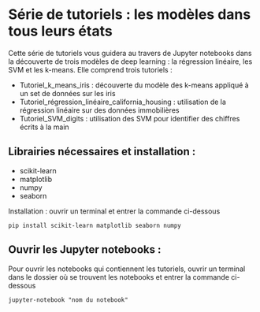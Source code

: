 # Série de tutoriels : les modèles dans tous leurs états

Cette série de tutoriels vous guidera au travers de Jupyter notebooks dans la découverte de trois modèles de deep learning : la régression linéaire, les SVM et les k-means. Elle comprend trois tutoriels :
- Tutoriel_k_means_iris : découverte du modèle des k-means appliqué à un set de données sur les iris
- Tutoriel_régression_linéaire_california_housing : utilisation de la régression linéaire sur des données immobilières
- Tutoriel_SVM_digits : utilisation des SVM pour identifier des chiffres écrits à la main

## Librairies nécessaires et installation :
- scikit-learn
- matplotlib
- numpy
- seaborn

Installation : ouvrir un terminal et entrer la commande ci-dessous

`pip install scikit-learn matplotlib seaborn numpy`

## Ouvrir les Jupyter notebooks : 
Pour ouvrir les notebooks qui contiennent les tutoriels, ouvrir un terminal dans le dossier où se trouvent les notebooks et entrer la commande ci-dessous

`jupyter-notebook "nom du notebook"`


